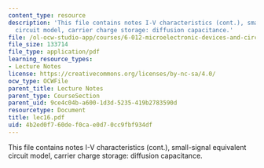 ```yaml
---
content_type: resource
description: 'This file contains notes I-V characteristics (cont.), small-signal equivalent
  circuit model, carrier charge storage: diffusion capacitance.'
file: /ol-ocw-studio-app/courses/6-012-microelectronic-devices-and-circuits-fall-2005/4b2ed0f760def0cae0d70cc9fbf934df_lec16.pdf
file_size: 133714
file_type: application/pdf
learning_resource_types:
- Lecture Notes
license: https://creativecommons.org/licenses/by-nc-sa/4.0/
ocw_type: OCWFile
parent_title: Lecture Notes
parent_type: CourseSection
parent_uid: 9ce4c04b-a600-1d3d-5235-419b2783590d
resourcetype: Document
title: lec16.pdf
uid: 4b2ed0f7-60de-f0ca-e0d7-0cc9fbf934df
---
```

This file contains notes I-V characteristics (cont.), small-signal equivalent circuit model, carrier charge storage: diffusion capacitance.